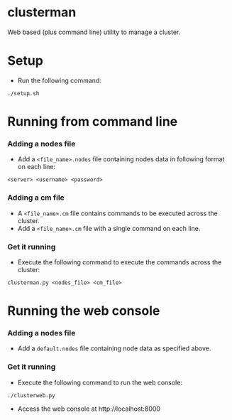 clusterman
========

Web based (plus command line) utility to manage a cluster.

# Setup
* Run the following command:
```
./setup.sh
```

# Running from command line

### Adding a nodes file
* Add a ```<file_name>.nodes``` file containing nodes data in following format on each line:
```
<server> <username> <password>
```

### Adding a cm file
* A ```<file_name>.cm``` file contains commands to be executed across the cluster.
* Add a ```<file_name>.cm``` file with a single command on each line.

### Get it running
* Execute the following command to execute the commands across the cluster:
```
clusterman.py <nodes_file> <cm_file>
```

# Running the web console
### Adding a nodes file
* Add a ```default.nodes``` file containing node data as specified above.

### Get it running
* Execute the following command to run the web console:
```
./clusterweb.py
```
* Access the web console at http://localhost:8000
